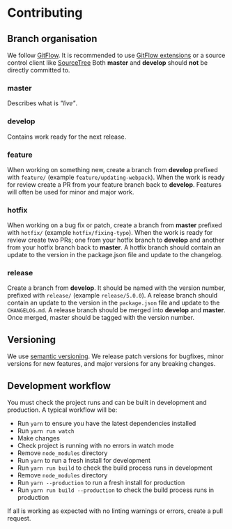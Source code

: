 # Contributing

## Branch organisation
We follow [GitFlow](https://datasift.github.io/gitflow/IntroducingGitFlow.html).
It is recommended to use [GitFlow extensions](https://github.com/nvie/gitflow) or a source control client like [SourceTree](https://www.sourcetreeapp.com/)
Both **master** and **develop** should **not** be directly committed to.

### master
Describes what is _"live"_.

### develop
Contains work ready for the next release.

### feature
When working on something new, create a branch from **develop** prefixed with `feature/` (example `feature/updating-webpack`).
When the work is ready for review create a PR from your feature branch back to **develop**.
Features will often be used for minor and major work.

### hotfix
When working on a bug fix or patch, create a branch from **master** prefixed with `hotfix/` (example `hotfix/fixing-typo`).
When the work is ready for review create two PRs; one from your hotfix branch to **develop** and another from your hotfix branch back to **master**. A hotfix branch should contain an update to the version in the package.json file and update to the changelog.

### release
Create a branch from **develop**. It should be named with the version number, prefixed with `release/` (example `release/5.0.0`). A release branch should contain an update to the version in the `package.json` file and update to the `CHANGELOG.md`. A release branch should be merged into **develop** and **master**. Once merged, master should be tagged with the version number.

## Versioning
We use [semantic versioning](http://semver.org/). We release patch versions for bugfixes, minor versions for new features, and major versions for any breaking changes.

## Development workflow
You must check the project runs and can be built in development and production.
A typical workflow will be:

* Run `yarn` to ensure you have the latest dependencies installed
* Run `yarn run watch`
* Make changes
* Check project is running with no errors in watch mode
* Remove `node_modules` directory
* Run `yarn` to run a fresh install for development
* Run `yarn run build` to check the build process runs in development
* Remove `node_modules` directory
* Run `yarn --production` to run a fresh install for production
* Run `yarn run build --production` to check the build process runs in production

If all is working as expected with no linting warnings or errors, create a pull request.
